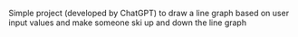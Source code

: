 Simple project (developed by ChatGPT) to draw a line graph based on user input values and make someone ski up and down the line graph
